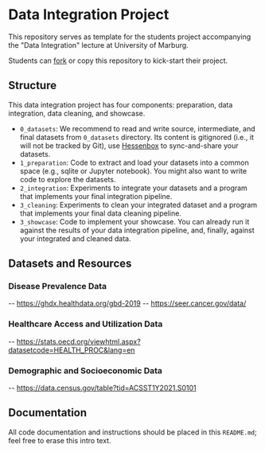 # Data Integration Project 

This repository serves as template for the students project accompanying the
"Data Integration" lecture at University of Marburg.

Students can
[fork](https://docs.github.com/en/get-started/quickstart/fork-a-repo) or copy
this repository to kick-start their project.

## Structure

This data integration project has four components: preparation, data
integration, data cleaning, and showcase.

- `0_datasets`: We recommend to read and write source, intermediate, and final datasets from `0_datasets` directory. Its content is gitignored (i.e., it will not be tracked by Git), use [Hessenbox](https://hessenbox.uni-marburg.de) to sync-and-share your datasets.
- `1_preparation`: Code to extract and load your datasets into a common space
  (e.g., sqlite or Jupyter notebook). You might also want to write code to explore the
datasets.
- `2_integration`: Experiments to integrate your datasets and a program that
  implements your final integration pipeline.
- `3_cleaning`: Experiments to clean your integrated dataset and a program that
  implements your final data cleaning pipeline.
- `3_showcase`: Code to implement your showcase. You can already run it against
  the results of your data integration pipeline, and, finally, against your
integrated and cleaned data.

## Datasets and Resources

### Disease Prevalence Data
-- https://ghdx.healthdata.org/gbd-2019
-- https://seer.cancer.gov/data/

### Healthcare Access and Utilization Data
-- https://stats.oecd.org/viewhtml.aspx?datasetcode=HEALTH_PROC&lang=en


### Demographic and Socioeconomic Data
-- https://data.census.gov/table?tid=ACSST1Y2021.S0101

## Documentation

All code documentation and instructions should be placed in this `README.md`;
feel free to erase this intro text.
